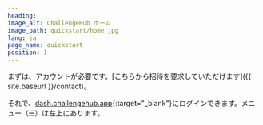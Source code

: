 ```yaml
---
heading:
image_alt: ChallengeHub ホーム
image_path: quickstart/home.jpg
lang: ja
page_name: quickstart
position: 1
---
```


まずは、アカウントが必要です。[こちらから招待を要求していただけます]({{ site.baseurl }}/contact)。

それで、[dash.challengehub.app](https://dash.challengehub.app){:target="_blank"}にログインできます。メニュー（&#x2630;）は左上にあります。
